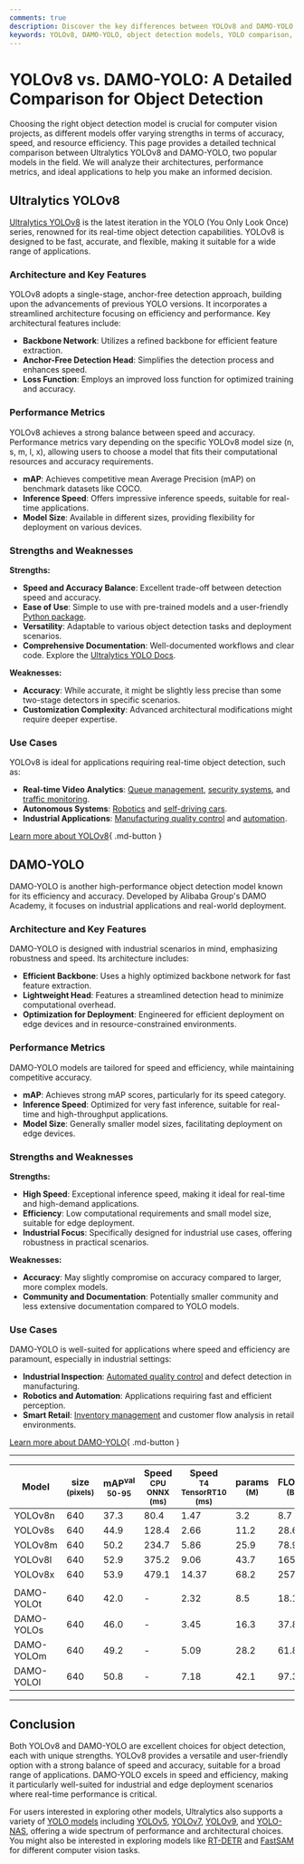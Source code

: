 ```yaml
---
comments: true
description: Discover the key differences between YOLOv8 and DAMO-YOLO. Explore architecture, performance, and use cases to choose the right model for object detection.
keywords: YOLOv8, DAMO-YOLO, object detection models, YOLO comparison, computer vision, model performance, AI models, YOLO guide, Ultralytics, DAMO Academy
---
```


# YOLOv8 vs. DAMO-YOLO: A Detailed Comparison for Object Detection

Choosing the right object detection model is crucial for computer vision projects, as different models offer varying strengths in terms of accuracy, speed, and resource efficiency. This page provides a detailed technical comparison between Ultralytics YOLOv8 and DAMO-YOLO, two popular models in the field. We will analyze their architectures, performance metrics, and ideal applications to help you make an informed decision.

<script async src="https://cdn.jsdelivr.net/npm/chart.js@latest/dist/chart.min.js"></script>
<script defer src="../../javascript/benchmark.js"></script>

<canvas id="modelComparisonChart" width="1024" height="400" active-models='["YOLOv8", "DAMO-YOLO"]'></canvas>

## Ultralytics YOLOv8

[Ultralytics YOLOv8](https://github.com/ultralytics/ultralytics) is the latest iteration in the YOLO (You Only Look Once) series, renowned for its real-time object detection capabilities. YOLOv8 is designed to be fast, accurate, and flexible, making it suitable for a wide range of applications.

### Architecture and Key Features

YOLOv8 adopts a single-stage, anchor-free detection approach, building upon the advancements of previous YOLO versions. It incorporates a streamlined architecture focusing on efficiency and performance. Key architectural features include:

- **Backbone Network**: Utilizes a refined backbone for efficient feature extraction.
- **Anchor-Free Detection Head**: Simplifies the detection process and enhances speed.
- **Loss Function**: Employs an improved loss function for optimized training and accuracy.

### Performance Metrics

YOLOv8 achieves a strong balance between speed and accuracy. Performance metrics vary depending on the specific YOLOv8 model size (n, s, m, l, x), allowing users to choose a model that fits their computational resources and accuracy requirements.

- **mAP**: Achieves competitive mean Average Precision (mAP) on benchmark datasets like COCO.
- **Inference Speed**: Offers impressive inference speeds, suitable for real-time applications.
- **Model Size**: Available in different sizes, providing flexibility for deployment on various devices.

### Strengths and Weaknesses

**Strengths:**

- **Speed and Accuracy Balance**: Excellent trade-off between detection speed and accuracy.
- **Ease of Use**: Simple to use with pre-trained models and a user-friendly [Python package](https://pypi.org/project/ultralytics/).
- **Versatility**: Adaptable to various object detection tasks and deployment scenarios.
- **Comprehensive Documentation**: Well-documented workflows and clear code. Explore the [Ultralytics YOLO Docs](https://docs.ultralytics.com/guides/).

**Weaknesses:**

- **Accuracy**: While accurate, it might be slightly less precise than some two-stage detectors in specific scenarios.
- **Customization Complexity**: Advanced architectural modifications might require deeper expertise.

### Use Cases

YOLOv8 is ideal for applications requiring real-time object detection, such as:

- **Real-time Video Analytics**: [Queue management](https://docs.ultralytics.com/guides/queue-management/), [security systems](https://www.ultralytics.com/blog/security-alarm-system-projects-with-ultralytics-yolov8), and [traffic monitoring](https://www.ultralytics.com/blog/ultralytics-yolov8-for-smarter-parking-management-systems).
- **Autonomous Systems**: [Robotics](https://www.ultralytics.com/glossary/robotics) and [self-driving cars](https://www.ultralytics.com/solutions/ai-in-self-driving).
- **Industrial Applications**: [Manufacturing quality control](https://www.ultralytics.com/solutions/ai-in-manufacturing) and [automation](https://www.ultralytics.com/blog/recycling-efficiency-the-power-of-vision-ai-in-automated-sorting).

[Learn more about YOLOv8](https://docs.ultralytics.com/models/yolov8/){ .md-button }

## DAMO-YOLO

DAMO-YOLO is another high-performance object detection model known for its efficiency and accuracy. Developed by Alibaba Group's DAMO Academy, it focuses on industrial applications and real-world deployment.

### Architecture and Key Features

DAMO-YOLO is designed with industrial scenarios in mind, emphasizing robustness and speed. Its architecture includes:

- **Efficient Backbone**: Uses a highly optimized backbone network for fast feature extraction.
- **Lightweight Head**: Features a streamlined detection head to minimize computational overhead.
- **Optimization for Deployment**: Engineered for efficient deployment on edge devices and in resource-constrained environments.

### Performance Metrics

DAMO-YOLO models are tailored for speed and efficiency, while maintaining competitive accuracy.

- **mAP**: Achieves strong mAP scores, particularly for its speed category.
- **Inference Speed**: Optimized for very fast inference, suitable for real-time and high-throughput applications.
- **Model Size**: Generally smaller model sizes, facilitating deployment on edge devices.

### Strengths and Weaknesses

**Strengths:**

- **High Speed**: Exceptional inference speed, making it ideal for real-time and high-demand applications.
- **Efficiency**: Low computational requirements and small model size, suitable for edge deployment.
- **Industrial Focus**: Specifically designed for industrial use cases, offering robustness in practical scenarios.

**Weaknesses:**

- **Accuracy**: May slightly compromise on accuracy compared to larger, more complex models.
- **Community and Documentation**: Potentially smaller community and less extensive documentation compared to YOLO models.

### Use Cases

DAMO-YOLO is well-suited for applications where speed and efficiency are paramount, especially in industrial settings:

- **Industrial Inspection**: [Automated quality control](https://www.ultralytics.com/solutions/ai-in-manufacturing) and defect detection in manufacturing.
- **Robotics and Automation**: Applications requiring fast and efficient perception.
- **Smart Retail**: [Inventory management](https://www.ultralytics.com/blog/ai-for-smarter-retail-inventory-management) and customer flow analysis in retail environments.

[Learn more about DAMO-YOLO](https://github.com/tinyvision/DAMO-YOLO){ .md-button }

---

| Model      | size<br><sup>(pixels) | mAP<sup>val<br>50-95 | Speed<br><sup>CPU ONNX<br>(ms) | Speed<br><sup>T4 TensorRT10<br>(ms) | params<br><sup>(M) | FLOPs<br><sup>(B) |
| ---------- | --------------------- | -------------------- | ------------------------------ | ----------------------------------- | ------------------ | ----------------- |
| YOLOv8n    | 640                   | 37.3                 | 80.4                           | 1.47                                | 3.2                | 8.7               |
| YOLOv8s    | 640                   | 44.9                 | 128.4                          | 2.66                                | 11.2               | 28.6              |
| YOLOv8m    | 640                   | 50.2                 | 234.7                          | 5.86                                | 25.9               | 78.9              |
| YOLOv8l    | 640                   | 52.9                 | 375.2                          | 9.06                                | 43.7               | 165.2             |
| YOLOv8x    | 640                   | 53.9                 | 479.1                          | 14.37                               | 68.2               | 257.8             |
|            |                       |                      |                                |                                     |                    |                   |
| DAMO-YOLOt | 640                   | 42.0                 | -                              | 2.32                                | 8.5                | 18.1              |
| DAMO-YOLOs | 640                   | 46.0                 | -                              | 3.45                                | 16.3               | 37.8              |
| DAMO-YOLOm | 640                   | 49.2                 | -                              | 5.09                                | 28.2               | 61.8              |
| DAMO-YOLOl | 640                   | 50.8                 | -                              | 7.18                                | 42.1               | 97.3              |

---

## Conclusion

Both YOLOv8 and DAMO-YOLO are excellent choices for object detection, each with unique strengths. YOLOv8 provides a versatile and user-friendly option with a strong balance of speed and accuracy, suitable for a broad range of applications. DAMO-YOLO excels in speed and efficiency, making it particularly well-suited for industrial and edge deployment scenarios where real-time performance is critical.

For users interested in exploring other models, Ultralytics also supports a variety of [YOLO models](https://docs.ultralytics.com/models/) including [YOLOv5](https://github.com/ultralytics/yolov5), [YOLOv7](https://docs.ultralytics.com/models/yolov7/), [YOLOv9](https://docs.ultralytics.com/models/yolov9/), and [YOLO-NAS](https://docs.ultralytics.com/models/yolo-nas/), offering a wide spectrum of performance and architectural choices. You might also be interested in exploring models like [RT-DETR](https://docs.ultralytics.com/models/rtdetr/) and [FastSAM](https://docs.ultralytics.com/models/fast-sam/) for different computer vision tasks.
